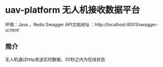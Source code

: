 # uav-platform  无人机接收数据平台

环境：Java 、Redis
Swagger API文档地址 ：http://localhost:8001/swagger-ui.html

## 简介
无人机通过http发送实时数据，20秒之内为在线状态
